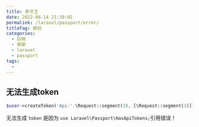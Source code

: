```yaml
---
title: 多守卫
date: 2022-06-14 21:39:02
permalink: /laravel/passport/error/
titleTag: 原创
categories:
  - 后端
  - 框架
  - laravel
  - passport
tags:
  - 
---
```

## 无法生成token

```php
$user->createToken('Api-'.\Request::segment(3), [\Request::segment(3)])->accessToken;
```
无法生成 `token` 是因为 `use Laravel\Passport\HasApiTokens;`引用错误！

